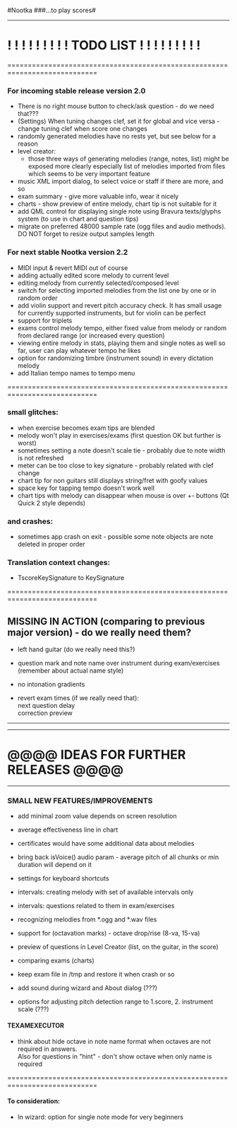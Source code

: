 #Nootka
###...to play scores#

***

# ! ! ! ! ! ! ! ! ! TODO LIST ! ! ! ! ! ! ! ! !

============================================================================

### For incoming stable release version 2.0
  - There is no right mouse button to check/ask question - do we need that???
  - (Settings) When tuning changes clef, set it for global and vice versa - change tuning clef when score one changes
  - randomly generated melodies have no rests yet, but see below for a reason
  - level creator:
    - those three ways of generating melodies (range, notes, list) might be exposed more clearly
      especially list of melodies imported from files which seems to be very important feature
  - music XML import dialog, to select voice or staff if there are more, and so
  - exam summary - give more valuable info, wear it nicely
  - charts - show preview of entire melody, chart tip is not suitable for it
  - add QML control for displaying single note using Bravura texts/glyphs system (to use in chart and question tips)
  - migrate on preferred 48000 sample rate (ogg files and audio methods). DO NOT forget to resize output samples length

### For next stable Nootka version 2.2
  - MIDI input & revert MIDI out of course
  - adding actually edited score melody to current level
  - editing melody from currently selected/composed level
  - switch for selecting imported melodies from the list one by one or in random order
  - add violin support and revert pitch accuracy check.
    It has small usage for currently supported instruments, but for violin can be perfect
  - support for triplets
  - exams control melody tempo, either fixed value from melody or random from declared range (or increased every question)
  - viewing entire melody in stats, playing them and single notes as well
    so far, user can play whatever tempo he likes
  - option for randomizing timbre (instrument sound) in every dictation melody
  - add Italian tempo names to tempo menu


============================================================================

### small glitches:
 - when exercise becomes exam tips are blended
 - melody won't play in exercises/exams (first question OK but further is worst)
 - sometimes setting a note doesn't scale tie - probably due to note width is not refreshed
 - meter can be too close to key signature - probably related with clef change
 - chart tip for non guitars still displays string/fret with goofy values
 - space key for tapping tempo doesn't work well
 - chart tips with melody can disappear when mouse is over +- buttons (Qt Quick 2 style depends)

### and crashes:
 - sometimes app crash on exit - possible some note objects are note deleted in proper order

### Translation context changes:
 - TscoreKeySignature to KeySignature

============================================================================

## MISSING IN ACTION (comparing to previous major version) - do we really need them?
 - left hand guitar (do we really need this?)
 - question mark and note name over instrument during exam/exercises (remember about actual name style)
 - no intonation gradients

 - revert exam times (if we really need that):  
    next question delay  
    correction preview

***
***
# @@@@ IDEAS FOR FURTHER RELEASES @@@@
***

### SMALL NEW FEATURES/IMPROVEMENTS
  - add minimal zoom value depends on screen resolution
  - average effectiveness line in chart
  - certificates would have some additional data about melodies
  - bring back isVoice() audio param - average pitch of all chunks or min duration will depend on it

  - settings for keyboard shortcuts
  - intervals: creating melody with set of available intervals only
  - intervals: questions related to them in exam/exercises
  - recognizing melodies from *.ogg and *.wav files
  - support for (octavation marks) - octave drop/rise (8-va, 15-va)
  - preview of questions in Level Creator (list, on the guitar, in the score)
  - comparing exams (charts)
  - keep exam file in /tmp and restore it when crash or so
  - add sound during wizard and About dialog (???)
  - options for adjusting pitch detection range to  1.score, 2. instrument scale (???)


#### TEXAMEXECUTOR
  - think about hide octave in note name format when octaves are not required in answers.  
     Also for questions in "hint" - don't show octave when only name is required 


============================================================================
#### To consideration:
  - In wizard: option for single note mode for very beginners


